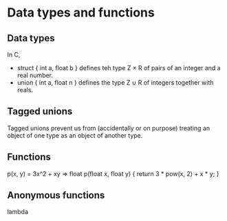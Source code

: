 # Data types and functions

## Data types

In C,

* struct { int a, float b } defines teh type Z × R of pairs of an integer and a real number.
* union { int a, float n } defines the type Z ∪ R of integers together with reals.

## Tagged unions

Tagged unions prevent us from (accidentally or on purpose) treating an object of one type as an object of another type.

## Functions

p(x, y) = 3x^2 + xy => float p(float x, float y) { return 3 * pow(x, 2) + x * y; }

## Anonymous functions

lambda